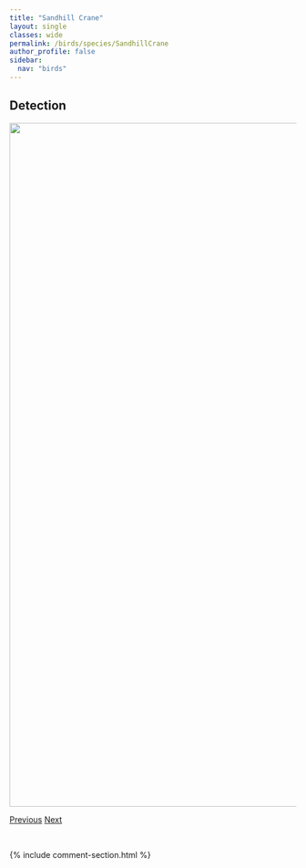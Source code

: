 ```yaml
---
title: "Sandhill Crane"
layout: single
classes: wide
permalink: /birds/species/SandhillCrane
author_profile: false
sidebar:
  nav: "birds"
---
```


<h2>Detection</h2>

<a href="https://drive.google.com/uc?export=view&id=1sAfSSz1LwTsR-dPBC4mQDwKExXVAL7O-">
<img src="https://drive.google.com/uc?export=view&id=1sAfSSz1LwTsR-dPBC4mQDwKExXVAL7O-" height = "1200" width = "800">
</a>

<a href="/birds/species/RedwingedBlackbird/" class="pagination--pager" title="Red-winged Blackbird">Previous</a> <a href="/birds/species/SaysPhoebe/" class="pagination--pager" title="Say's Phoebe">Next</a>

<p>&nbsp;</p>

{% include comment-section.html %}
